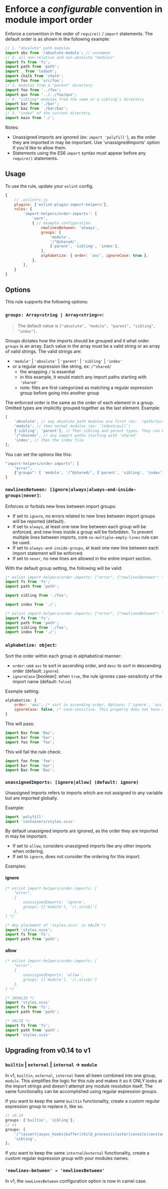 # Enforce a _configurable_ convention in module import order

Enforce a convention in the order of `require()` / `import` statements. The default order is as shown in the following example:

```js
// 1. "absolute" path modules
import abs from '/absolute-module'; // uncommon
// 2. all non-relative and non-absolute "modules"
import fs from 'fs';
import path from 'path';
import _ from 'lodash';
import chalk from 'chalk';
import foo from 'src/foo';
// 3. modules from a "parent" directory
import foo from '../foo';
import qux from '../../foo/qux';
// 4. "sibling" modules from the same or a sibling's directory
import bar from './bar';
import baz from './bar/baz';
// 5. "index" of the current directory
import main from './';
```

Notes:

-   Unassigned imports are ignored (ex: `import 'polyfill'`), as the order they are imported in may be important. Use 'unassignedImports' option if you'd like to allow them.
-   Statements using the ES6 `import` syntax must appear before any `require()` statements.

## Usage

To use the rule, update your `eslint` config.

```js
{
    // .eslintrc.js
    plugins: ['eslint-plugin-import-helpers'],
    rules: {
        'import-helpers/order-imports': [
            'warn',
            { // example configuration
                newlinesBetween: 'always',
                groups: [
                    'module',
                    '/^@shared/',
                    ['parent', 'sibling', 'index'],
                ],
                alphabetize: { order: 'asc', ignoreCase: true },
            },
        ],
    }
}
```

## Options

This rule supports the following options:

### `groups: Array<string | Array<string>>`:

> The default value is `["absolute", "module", "parent", "sibling", "index"]`.

Groups dictates how the imports should be grouped and it what order. `groups` is an array. Each value in the array must be a valid string or an array of valid strings. The valid strings are:

-   `'module'` | `'absolute'` | `'parent'` | `'sibling'` | `'index'`
-   or a regular expression like string, ex: `/^shared/`
    -   the wrapping `/` is essential
    -   in this example, it would match any import paths starting with `'shared'`
    -   note: files are first categorized as matching a regular expression group before going into another group

The enforced order is the same as the order of each element in a group. Omitted types are implicitly grouped together as the last element. Example:

```js
[
	'absolute', // any absolute path modules are first (ex: `/path/to/code.ts`)
	'module', // then normal modules (ex: `lodash/pull`)
	['sibling', 'parent'], // Then sibling and parent types. They can be mingled together
	'/^shared/', // any import paths starting with 'shared'
	'index', // Then the index file
];
```

You can set the options like this:

```js
"import-helpers/order-imports": [
    "error",
    {"groups": [ 'module', '/^@shared/', ['parent', 'sibling', 'index'] ]}
]
```

### `newlinesBetween: [ignore|always|always-and-inside-groups|never]`:

Enforces or forbids new lines between import groups:

-   If set to `ignore`, no errors related to new lines between import groups will be reported (default).
-   If set to `always`, at least one new line between each group will be enforced, and new lines inside a group will be forbidden. To prevent multiple lines between imports, core `no-multiple-empty-lines` rule can be used.
-   If set to `always-and-inside-groups`, at least one new line between each import statement will be enforced.
-   If set to `never`, no new lines are allowed in the entire import section.

With the default group setting, the following will be valid:

```js
/* eslint import-helpers/order-imports: ["error", {"newlinesBetween": "always"}] */
import fs from 'fs';
import path from 'path';

import sibling from './foo';

import index from './';
```

```js
/* eslint import-helpers/order-imports: ["error", {"newlinesBetween": "never"}] */
import fs from 'fs';
import path from 'path';
import sibling from './foo';
import index from './';
```

### `alphabetize: object`:

Sort the order within each group in alphabetical manner:

-   `order`: use `asc` to sort in ascending order, and `desc` to sort in descending order (default: `ignore`).
-   `ignoreCase` [boolean]: when `true`, the rule ignores case-sensitivity of the import name (default: `false`).

Example setting:

```js
alphabetize: {
    order: 'asc', /* sort in ascending order. Options: ['ignore', 'asc', 'desc'] */
    ignoreCase: false, /* case-sensitive. This property does not have any effect if 'order' is set to 'ignore' */
}
```

This will pass:

```js
import Baz from 'Baz';
import bar from 'bar';
import foo from 'foo';
```

This will fail the rule check:

```js
import foo from 'foo';
import bar from 'bar';
import Baz from 'Baz';
```

### `unassignedImports: [ignore|allow] (default: ignore)`

Unassigned imports refers to imports which are not assigned to any variable but are imported globally.

Example:
```js
import 'polyfill'
import 'containers/styles.scss'
```

By default unassigned imports are ignored, as the order they are imported in may be important.

-  If set to `allow`, considers unassigned imports like any other imports when ordering.
-  If set to `ignore`, does not consider the ordering for this import.

Examples:

#### ignore
```js
/* eslint import-helpers/order-imports: [
    "error",
    {
        unassignedImports: 'ignore',
        groups: [['module'], '/\.scss$/']
    },
] */

/* Any placement of 'styles.scss' is VALID */
import 'styles.scss';
import fs from 'fs';
import path from 'path';
```

#### allow
```js
/* eslint import-helpers/order-imports: [
    "error",
    {
        unassignedImports: 'allow',
        groups: [['module'], '/\.scss$/']
    },
] */

/* INVALID */
import 'styles.scss'
import fs from 'fs';
import path from 'path';

/* VALID */
import fs from 'fs';
import path from 'path';
import 'styles.scss'
```

## Upgrading from v0.14 to v1

### `builtin` | `external` | `internal` → `module`

In v1, `builtin`, `external`, `internal` have all been combined into one group, `module`. This simplifies the logic for this rule and makes it so it ONLY looks at the import strings and doesn't attempt any module resolution itself. The same functionality can be accomplished using regular expression groups.

If you want to keep the same `builtin` functionality, create a custom regular expression group to replace it, like so.

```javascript
// v0.14
groups: ['builtin', 'sibling'];
// v1
groups: [
	'/^(assert|async_hooks|buffer|child_process|cluster|console|constants|crypto|dgram|dns|domain|events|fs|http|http2|https|inspector|module|net|os|path|perf_hooks|process|punycode|querystring|readline|repl|stream|string_decoder|timers|tls|trace_events|tty|url|util|v8|vm|zli)/',
	'sibling',
];
```

If you want to keep the same `internal`/`external` functionality, create a custom regular expression group with your modules names.

### `'newlines-between' → 'newlinesBetween'`

In v1, the `newLinesBetween` configuration option is now in camel case.
